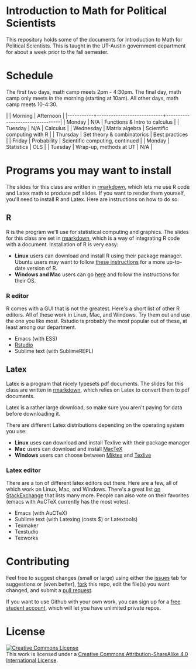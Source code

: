 # Introduction to Math for Political Scientists

This repository holds some of the documents for Introduction to Math
for Political Scientists. This is taught in the UT-Austin government
department for about a week prior to the fall semester.

# Schedule 

The first two days, math camp meets 2pm - 4:30pm. The final day, math
camp only meets in the morning (starting at 10am). All other days,
math camp meets 10-4:30. 

|           | Morning                    | Afternoon                       |
|-----------+----------------------------+---------------------------------|
| Monday    | N/A                        | Functions & Intro to calculus   |
| Tuesday   | N/A                        | Calculus                        |
| Wednesday | Matrix algebra             | Scientific computing with R     |
| Thursday  | Set theory & combinatorics | Best practices                  |
| Friday    | Probability                | Scientific computing, continued |
| Monday    | Statistics                 | OLS                             |
| Tuesday   | Wrap-up, methods at UT     | N/A                             |



# Programs you may want to install

The slides for this class are written in
[rmarkdown](http://rmarkdown.rstudio.com/), which lets me use R code
and Latex math to produce pdf slides. If you want to render them
yourself, you'll need to install R and Latex. Here are instructions on
how to do so: 

## R 

R is the program we'll use for statistical computing and graphics. The
slides for this class are set in
[rmarkdown](http://rmarkdown.rstudio.com/), which is a way of
integrating R code with a document. Installation of R is very easy:

* **Linux** users can download and install R using their package
  manager. Ubuntu users may want to follow
  [these instructions](https://cran.r-project.org/bin/linux/ubuntu/)
  for a more up-to-date version of R. 
* **Windows and Mac** users can go [here](https://cloud.r-project.org/) and follow
  the instructions for their OS. 
  
### R editor 

R comes with a GUI that is not the greatest. Here's a short list of
other R editors. All of these work in Linux, Mac, and Windows. Try
them out and use the one you like most. Rstudio is probably the most
popular out of these, at least among our department. 

* Emacs (with ESS)
* [Rstudio](https://www.rstudio.com/products/RStudio/)
* Sublime text (with SublimeREPL) 

## Latex

Latex is a program that nicely typesets pdf documents. The slides for
this class are written in [rmarkdown](http://rmarkdown.rstudio.com/),
which relies on Latex to convert them to pdf documents. 

Latex is a rather large download, so make sure you aren't paying for
data before downloading it.

There are different Latex distributions depending on the operating
system you use:

* **Linux** uses can download and install Texlive with their package
  manager
* **Mac** users can download and install
  [MacTeX](https://tug.org/mactex/)
* **Windows** users can choose between [Miktex](http://miktex.org/)
  and [Texlive](https://www.tug.org/texlive/acquire-netinstall.html)

### Latex editor 

There are a ton of different latex editors out there. Here are a few,
all of which work on Linux, Mac, and Windows. There's a great list
[on StackExchange](http://tex.stackexchange.com/questions/339/latex-editors-ides/)
that lists many more. People can also vote on their favorites (emacs
with AuCTeX currently has the most votes). 

* Emacs (with AuCTeX)
* Sublime text (with Latexing (costs $) or Latextools)
* Texmaker
* Texstudio
* Texworks

# Contributing

Feel free to suggest changes (small or large) using
either the [issues](https://guides.github.com/features/issues/) tab
for suggestions or (even better),
[fork](https://help.github.com/articles/fork-a-repo/) this repo, edit
the file(s) you want changed, and submit a
[pull request](https://help.github.com/articles/using-pull-requests/).

If you want to use Github with your own work, you can sign up for a
[free student account](https://education.github.com/), which will let
you have unlimited private repos.

# License

<a rel="license" href="http://creativecommons.org/licenses/by-sa/4.0/"><img alt="Creative Commons License" style="border-width:0" src="https://i.creativecommons.org/l/by-sa/4.0/88x31.png" /></a><br />This work is licensed under a <a rel="license" href="http://creativecommons.org/licenses/by-sa/4.0/">Creative Commons Attribution-ShareAlike 4.0 International License</a>.
